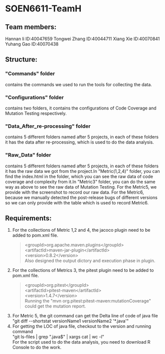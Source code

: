 # SOEN6611-TeamH

## Team members:
Hannan li  ID:40047659 
Tongwei Zhang ID:40044711 
Xiang Xie ID:40070841 
Yuhang Gao ID:40070438 

## Structure:
### "Commands" folder
contains the commands we used to run the tools for collecting the data.

### "Configurations" folder 
contains two folders, it contains the configurations of Code Coverage and Mutation Testing respectively.

### "Data_After_re-processing" folder 
contains 5 different folders named after 5 projects, in each of these folders it has the data after re-processing, which is used to do the data analysis.

### "Raw_Data" folder 
contains 5 different folders named after 5 projects, in each of these folders it has the raw data we got from the project.In "Metric(1,2,4)" folder, you can find the index.html in the folder, which you can see the raw data of code coverage and complexity from it.In "Metric3" folder, you can do the same way as above to see the raw data of Mutation Testing. For the Metric5, we provide with the screenshot to record our raw data. For the Metric6, because we manually detected the post-release bugs of different versions so we can only provide with the table which is used to record Metric6.

## Requirements:
1. For the collections of Metric 1,2 and 4, the jacoco plugin need to be added to pom.xml file.  
    > &lt;groupId&gt;org.apache.maven.plugins&lt;/groupId&gt;  
      &lt;artifactId&gt;maven-jar-plugin&lt;/artifactId&gt;  
      &lt;version&gt;0.8.2&lt;/version&gt;  
   Also designed the output dictory and execution phase in plugin.
2. For the collections of Metrics 3, the pitest plugin need to be added to pom.xml file.
    > &lt;groupId&gt;org.pitest&lt;/groupId&gt;  
      &lt;artifactId&gt;pitest-maven&lt;/artifactId&gt;  
      &lt;version&gt;1.4.7&lt;/version&gt;  
   Running the "mvn org.pitest:pitest-maven:mutationCoverage" could get the mutation report.
3. For Metric 5, the git command can get the Delta line of code of java file  
   "git diff --shortstat versionName1 versionName2 '*.java'"
4. For getting the LOC of java file, checkout to the version and running command  
   "git ls-files | grep "\.java$" | xargs cat | wc -l"   
For the script used to do the data analysis, you need to download R Console to do the work.

